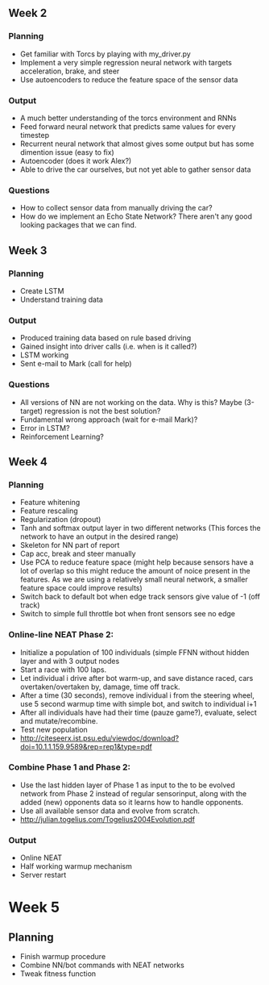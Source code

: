 ## Week 2
### Planning
- Get familiar with Torcs by playing with my_driver.py
- Implement a very simple regression neural network with targets acceleration, brake, and steer 
- Use autoencoders to reduce the feature space of the sensor data

### Output
- A much better understanding of the torcs environment and RNNs
- Feed forward neural network that predicts same values for every timestep
- Recurrent neural network that almost gives some output but has some dimention issue (easy to fix)
- Autoencoder (does it work Alex?)
- Able to drive the car ourselves, but not yet able to gather sensor data

### Questions
- How to collect sensor data from manually driving the car?
- How do we implement an Echo State Network? There aren't any good looking packages that we can find.

## Week 3
### Planning 
- Create LSTM
- Understand training data


### Output
- Produced training data based on rule based driving
- Gained insight into driver calls (i.e. when is it called?)
- LSTM working
- Sent e-mail to Mark (call for help)

### Questions
- All versions of NN are not working on the data. Why is this? Maybe (3-target) regression is not the best solution?
- Fundamental wrong approach (wait for e-mail Mark)?
- Error in LSTM?
- Reinforcement Learning?

## Week 4
### Planning
- Feature whitening
- Feature rescaling
- Regularization (dropout)
- Tanh and softmax output layer in two different networks (This forces the network to have an output in the desired range)
- Skeleton for NN part of report 
- Cap acc, break and steer manually
- Use PCA to reduce feature space (might help because sensors have a lot of overlap so this might reduce the amount of noice present in the features. As we are using a relatively small neural network, a smaller feature space could improve results)
- Switch back to default bot when edge track sensors give value of -1 (off track)
- Switch to simple full throttle bot when front sensors see no edge 

### Online-line NEAT Phase 2:
- Initialize a population of 100 individuals (simple FFNN without hidden layer and with 3 output nodes
- Start a race with 100 laps.
- Let individual i drive after bot warm-up, and save distance raced, cars overtaken/overtaken by, damage, time off track.
- After a time (30 seconds), remove individual i from the steering wheel, use 5 second warmup time with simple bot, and switch to individual i+1
- After all individuals have had their time (pauze game?), evaluate, select and mutate/recombine.
- Test new population
- http://citeseerx.ist.psu.edu/viewdoc/download?doi=10.1.1.159.9589&rep=rep1&type=pdf

### Combine Phase 1 and Phase 2:
- Use the last hidden layer of Phase 1 as input to the to be evolved network from Phase 2 instead of regular sensorinput, along with the added (new) opponents data so it learns how to handle opponents.
-  Use all available sensor data and evolve from scratch.
- http://julian.togelius.com/Togelius2004Evolution.pdf

### Output
- Online NEAT 
- Half working warmup mechanism
- Server restart

# Week 5
## Planning
- Finish warmup procedure
- Combine NN/bot commands with NEAT networks
- Tweak fitness function
